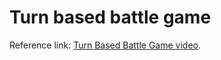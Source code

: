 # Turn based battle game

Reference link: [Turn Based Battle Game video](https://www.youtube.com/watch?v=r7Z7R25spkE).

